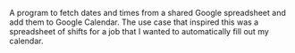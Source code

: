 A program to fetch dates and times from a shared Google spreadsheet and add them to Google Calendar. The use case that inspired this was a spreadsheet of shifts for a job that I wanted to automatically fill out my calendar. 